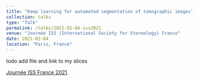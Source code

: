 ```yaml
---
title: "Deep learning for automated segmentation of tomographic images"
collection: talks
type: "Talk"
permalink: /talks/2021-02-04-iss2021
venue: "Journée ISS (International Society for Stereology) France"
date: 2021-02-04
location: "Paris, France"
---
```


todo add file and link to my slices

[Journée ISS France 2021](http://www.cmm.mines-paristech.fr/~figliuzzi/iss.html).
